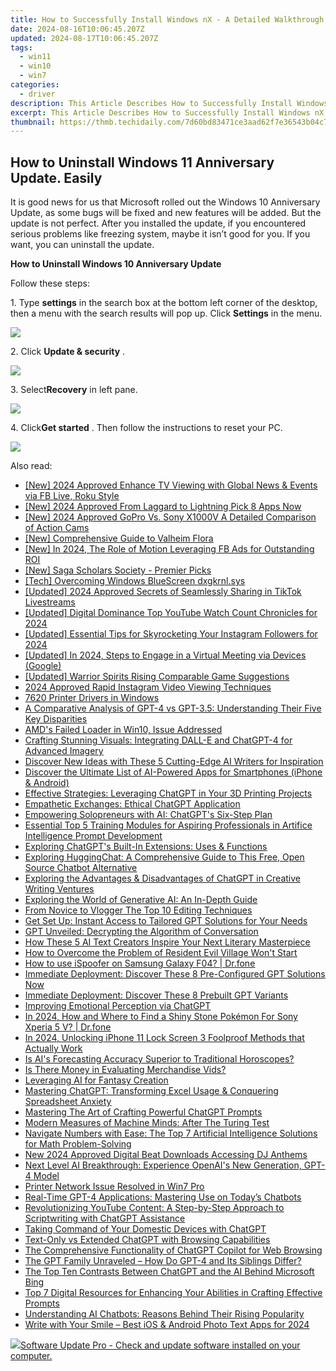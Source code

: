 ```yaml
---
title: How to Successfully Install Windows nX - A Detailed Walkthrough
date: 2024-08-16T10:06:45.207Z
updated: 2024-08-17T10:06:45.207Z
tags:
  - win11
  - win10
  - win7
categories:
  - driver
description: This Article Describes How to Successfully Install Windows nX - A Detailed Walkthrough
excerpt: This Article Describes How to Successfully Install Windows nX - A Detailed Walkthrough
thumbnail: https://thmb.techidaily.com/7d60bd83471ce3aad62f7e36543b04c731bcd80b3b2e4d4cbbcd899202078565.jpg
---
```


## How to Uninstall Windows 11 Anniversary Update. Easily

It is good news for us that Microsoft rolled out the Windows 10 Anniversary Update, as some bugs will be fixed and new features will be added. But the update is not perfect. After you installed the update, if you encountered serious problems like freezing system, maybe it isn’t good for you. If you want, you can uninstall the update.
  
**How to Uninstall Windows 10 Anniversary Update**
  
Follow these steps:  
  
1\. Type **settings**  in the search box at the bottom left corner of the desktop, then a menu with the search results will pop up. Click **Settings** in the menu.
  
![](https://images.drivereasy.com/wp-content/uploads/2016/10/img_580834163ae52.png)

2\. Click **Update & security** .
  
![](https://images.drivereasy.com/wp-content/uploads/2016/10/img_580834c5df865.png)
  
 3\. Select**Recovery** in left pane.  
  
![](https://images.drivereasy.com/wp-content/uploads/2016/10/img_58085f7710f92.png)
  
 4\. Click**Get started** . Then follow the instructions to reset your PC.  
  
![](https://images.drivereasy.com/wp-content/uploads/2016/10/img_58085fd3d9484.png)


<ins class="adsbygoogle"
     style="display:block"
     data-ad-format="autorelaxed"
     data-ad-client="ca-pub-7571918770474297"
     data-ad-slot="1223367746"></ins>



<ins class="adsbygoogle"
     style="display:block"
     data-ad-client="ca-pub-7571918770474297"
     data-ad-slot="8358498916"
     data-ad-format="auto"
     data-full-width-responsive="true"></ins>

<span class="atpl-alsoreadstyle">Also read:</span>
<div><ul>
<li><a href="https://facebook-clips.techidaily.com/new-2024-approved-enhance-tv-viewing-with-global-news-and-events-via-fb-live-roku-style/"><u>[New] 2024 Approved  Enhance TV Viewing with Global News & Events via FB Live, Roku Style</u></a></li>
<li><a href="https://fox-http.techidaily.com/new-2024-approved-from-laggard-to-lightning-pick-8-apps-now/"><u>[New] 2024 Approved  From Laggard to Lightning  Pick 8 Apps Now</u></a></li>
<li><a href="https://fox-http.techidaily.com/new-2024-approved-gopro-vs-sony-x1000v-a-detailed-comparison-of-action-cams/"><u>[New] 2024 Approved  GoPro Vs. Sony X1000V  A Detailed Comparison of Action Cams</u></a></li>
<li><a href="https://screen-capture.techidaily.com/new-comprehensive-guide-to-valheim-flora/"><u>[New] Comprehensive Guide to Valheim Flora</u></a></li>
<li><a href="https://facebook-videos.techidaily.com/new-in-2024-the-role-of-motion-leveraging-fb-ads-for-outstanding-roi/"><u>[New] In 2024, The Role of Motion  Leveraging FB Ads for Outstanding ROI</u></a></li>
<li><a href="https://fox-http.techidaily.com/new-saga-scholars-society-premier-picks/"><u>[New] Saga Scholars Society - Premier Picks</u></a></li>
<li><a href="https://graphic-issues.techidaily.com/tech-overcoming-windows-bluescreen-dxgkrnlsys/"><u>[Tech] Overcoming Windows BlueScreen dxgkrnl.sys</u></a></li>
<li><a href="https://tiktok-videos.techidaily.com/updated-2024-approved-secrets-of-seamlessly-sharing-in-tiktok-livestreams/"><u>[Updated] 2024 Approved  Secrets of Seamlessly Sharing in TikTok Livestreams</u></a></li>
<li><a href="https://facebook-video-share.techidaily.com/updated-digital-dominance-top-youtube-watch-count-chronicles-for-2024/"><u>[Updated] Digital Dominance  Top YouTube Watch Count Chronicles for 2024</u></a></li>
<li><a href="https://instagram-video-files.techidaily.com/updated-essential-tips-for-skyrocketing-your-instagram-followers-for-2024/"><u>[Updated] Essential Tips for Skyrocketing Your Instagram Followers for 2024</u></a></li>
<li><a href="https://screen-mirroring-recording.techidaily.com/updated-in-2024-steps-to-engage-in-a-virtual-meeting-via-devices-google/"><u>[Updated] In 2024, Steps to Engage in a Virtual Meeting via Devices (Google)</u></a></li>
<li><a href="https://digital-screen-recording.techidaily.com/updated-warrior-spirits-rising-comparable-game-suggestions/"><u>[Updated] Warrior Spirits Rising  Comparable Game Suggestions</u></a></li>
<li><a href="https://instagram-video-files.techidaily.com/2024-approved-rapid-instagram-video-viewing-techniques/"><u>2024 Approved  Rapid Instagram Video Viewing Techniques</u></a></li>
<li><a href="https://hardware-help.techidaily.com/7620-printer-drivers-in-windows/"><u>7620 Printer Drivers in Windows</u></a></li>
<li><a href="https://tech-revival.techidaily.com/a-comparative-analysis-of-gpt-4-vs-gpt-35-understanding-their-five-key-disparities/"><u>A Comparative Analysis of GPT-4 vs GPT-3.5: Understanding Their Five Key Disparities</u></a></li>
<li><a href="https://graphic-issues.techidaily.com/amds-failed-loader-in-win10-issue-addressed/"><u>AMD's Failed Loader in Win10, Issue Addressed</u></a></li>
<li><a href="https://tech-haven.techidaily.com/crafting-stunning-visuals-integrating-dall-e-and-chatgpt-4-for-advanced-imagery/"><u>Crafting Stunning Visuals: Integrating DALL-E and ChatGPT-4 for Advanced Imagery</u></a></li>
<li><a href="https://tech-haven.techidaily.com/discover-new-ideas-with-these-5-cutting-edge-ai-writers-for-inspiration/"><u>Discover New Ideas with These 5 Cutting-Edge AI Writers for Inspiration</u></a></li>
<li><a href="https://tech-haven.techidaily.com/discover-the-ultimate-list-of-ai-powered-apps-for-smartphones-iphone-and-android/"><u>Discover the Ultimate List of AI-Powered Apps for Smartphones (iPhone & Android)</u></a></li>
<li><a href="https://tech-haven.techidaily.com/effective-strategies-leveraging-chatgpt-in-your-3d-printing-projects/"><u>Effective Strategies: Leveraging ChatGPT in Your 3D Printing Projects</u></a></li>
<li><a href="https://tech-haven.techidaily.com/empathetic-exchanges-ethical-chatgpt-application/"><u>Empathetic Exchanges: Ethical ChatGPT Application</u></a></li>
<li><a href="https://tech-haven.techidaily.com/empowering-solopreneurs-with-ai-chatgpts-six-step-plan/"><u>Empowering Solopreneurs with AI: ChatGPT's Six-Step Plan</u></a></li>
<li><a href="https://tech-haven.techidaily.com/essential-top-5-training-modules-for-aspiring-professionals-in-artifice-intelligence-prompt-development/"><u>Essential Top 5 Training Modules for Aspiring Professionals in Artifice Intelligence Prompt Development</u></a></li>
<li><a href="https://tech-haven.techidaily.com/exploring-chatgpts-built-in-extensions-uses-and-functions/"><u>Exploring ChatGPT's Built-In Extensions: Uses & Functions</u></a></li>
<li><a href="https://tech-haven.techidaily.com/exploring-huggingchat-a-comprehensive-guide-to-this-free-open-source-chatbot-alternative/"><u>Exploring HuggingChat: A Comprehensive Guide to This Free, Open Source Chatbot Alternative</u></a></li>
<li><a href="https://tech-haven.techidaily.com/exploring-the-advantages-and-disadvantages-of-chatgpt-in-creative-writing-ventures/"><u>Exploring the Advantages & Disadvantages of ChatGPT in Creative Writing Ventures</u></a></li>
<li><a href="https://tech-haven.techidaily.com/exploring-the-world-of-generative-ai-an-in-depth-guide/"><u>Exploring the World of Generative AI: An In-Depth Guide</u></a></li>
<li><a href="https://youtube-clips.techidaily.com/from-novice-to-vlogger-the-top-10-editing-techniques/"><u>From Novice to Vlogger  The Top 10 Editing Techniques</u></a></li>
<li><a href="https://tech-haven.techidaily.com/get-set-up-instant-access-to-tailored-gpt-solutions-for-your-needs/"><u>Get Set Up: Instant Access to Tailored GPT Solutions for Your Needs</u></a></li>
<li><a href="https://tech-haven.techidaily.com/gpt-unveiled-decrypting-the-algorithm-of-conversation/"><u>GPT Unveiled: Decrypting the Algorithm of Conversation</u></a></li>
<li><a href="https://tech-haven.techidaily.com/how-these-5-ai-text-creators-inspire-your-next-literary-masterpiece/"><u>How These 5 AI Text Creators Inspire Your Next Literary Masterpiece</u></a></li>
<li><a href="https://win-blog.techidaily.com/how-to-overcome-the-problem-of-resident-evil-village-wont-start/"><u>How to Overcome the Problem of Resident Evil Village Won't Start</u></a></li>
<li><a href="https://android-pokemon-go.techidaily.com/how-to-use-ispoofer-on-samsung-galaxy-f04-drfone-by-drfone-virtual-android/"><u>How to use iSpoofer on Samsung Galaxy F04? | Dr.fone</u></a></li>
<li><a href="https://tech-haven.techidaily.com/immediate-deployment-discover-these-8-pre-configured-gpt-solutions-now/"><u>Immediate Deployment: Discover These 8 Pre-Configured GPT Solutions Now</u></a></li>
<li><a href="https://tech-haven.techidaily.com/immediate-deployment-discover-these-8-prebuilt-gpt-variants/"><u>Immediate Deployment: Discover These 8 Prebuilt GPT Variants</u></a></li>
<li><a href="https://tech-haven.techidaily.com/improving-emotional-perception-via-chatgpt/"><u>Improving Emotional Perception via ChatGPT</u></a></li>
<li><a href="https://android-pokemon-go.techidaily.com/in-2024-how-and-where-to-find-a-shiny-stone-pokemon-for-sony-xperia-5-v-drfone-by-drfone-virtual-android/"><u>In 2024, How and Where to Find a Shiny Stone Pokémon For Sony Xperia 5 V? | Dr.fone</u></a></li>
<li><a href="https://ios-unlock.techidaily.com/in-2024-unlocking-iphone-11-lock-screen-3-foolproof-methods-that-actually-work-by-drfone-ios/"><u>In 2024, Unlocking iPhone 11 Lock Screen 3 Foolproof Methods that Actually Work</u></a></li>
<li><a href="https://tech-haven.techidaily.com/is-ais-forecasting-accuracy-superior-to-traditional-horoscopes/"><u>Is AI's Forecasting Accuracy Superior to Traditional Horoscopes?</u></a></li>
<li><a href="https://fox-info.techidaily.com/is-there-money-in-evaluating-merchandise-vids/"><u>Is There Money in Evaluating Merchandise Vids?</u></a></li>
<li><a href="https://tech-savvy.techidaily.com/leveraging-ai-for-fantasy-creation/"><u>Leveraging AI for Fantasy Creation</u></a></li>
<li><a href="https://tech-haven.techidaily.com/mastering-chatgpt-transforming-excel-usage-and-conquering-spreadsheet-anxiety/"><u>Mastering ChatGPT: Transforming Excel Usage & Conquering Spreadsheet Anxiety</u></a></li>
<li><a href="https://tech-haven.techidaily.com/mastering-the-art-of-crafting-powerful-chatgpt-prompts/"><u>Mastering The Art of Crafting Powerful ChatGPT Prompts</u></a></li>
<li><a href="https://tech-haven.techidaily.com/modern-measures-of-machine-minds-after-the-turing-test/"><u>Modern Measures of Machine Minds: After The Turing Test</u></a></li>
<li><a href="https://tech-haven.techidaily.com/navigate-numbers-with-ease-the-top-7-artificial-intelligence-solutions-for-math-problem-solving/"><u>Navigate Numbers with Ease: The Top 7 Artificial Intelligence Solutions for Math Problem-Solving</u></a></li>
<li><a href="https://audio-shaping.techidaily.com/new-2024-approved-digital-beat-downloads-accessing-dj-anthems/"><u>New 2024 Approved Digital Beat Downloads Accessing DJ Anthems</u></a></li>
<li><a href="https://tech-haven.techidaily.com/next-level-ai-breakthrough-experience-openais-new-generation-gpt-4-model/"><u>Next Level AI Breakthrough: Experience OpenAI's New Generation, GPT-4 Model</u></a></li>
<li><a href="https://printer-issues.techidaily.com/printer-network-issue-resolved-in-win7-pro/"><u>Printer Network Issue Resolved in Win7 Pro</u></a></li>
<li><a href="https://tech-haven.techidaily.com/real-time-gpt-4-applications-mastering-use-on-todays-chatbots/"><u>Real-Time GPT-4 Applications: Mastering Use on Today’s Chatbots</u></a></li>
<li><a href="https://tech-haven.techidaily.com/revolutionizing-youtube-content-a-step-by-step-approach-to-scriptwriting-with-chatgpt-assistance/"><u>Revolutionizing YouTube Content: A Step-by-Step Approach to Scriptwriting with ChatGPT Assistance</u></a></li>
<li><a href="https://tech-haven.techidaily.com/taking-command-of-your-domestic-devices-with-chatgpt/"><u>Taking Command of Your Domestic Devices with ChatGPT</u></a></li>
<li><a href="https://tech-haven.techidaily.com/text-only-vs-extended-chatgpt-with-browsing-capabilities/"><u>Text-Only vs Extended ChatGPT with Browsing Capabilities</u></a></li>
<li><a href="https://tech-haven.techidaily.com/the-comprehensive-functionality-of-chatgpt-copilot-for-web-browsing/"><u>The Comprehensive Functionality of ChatGPT Copilot for Web Browsing</u></a></li>
<li><a href="https://tech-haven.techidaily.com/the-gpt-family-unraveled-how-do-gpt-4-and-its-siblings-differ/"><u>The GPT Family Unraveled – How Do GPT-4 and Its Siblings Differ?</u></a></li>
<li><a href="https://tech-haven.techidaily.com/the-top-ten-contrasts-between-chatgpt-and-the-ai-behind-microsoft-bing/"><u>The Top Ten Contrasts Between ChatGPT and the AI Behind Microsoft Bing</u></a></li>
<li><a href="https://tech-haven.techidaily.com/top-7-digital-resources-for-enhancing-your-abilities-in-crafting-effective-prompts/"><u>Top 7 Digital Resources for Enhancing Your Abilities in Crafting Effective Prompts</u></a></li>
<li><a href="https://tech-haven.techidaily.com/understanding-ai-chatbots-reasons-behind-their-rising-popularity/"><u>Understanding AI Chatbots: Reasons Behind Their Rising Popularity</u></a></li>
<li><a href="https://vp-tips.techidaily.com/write-with-your-smile-best-ios-and-android-photo-text-apps-for-2024/"><u>Write with Your Smile – Best iOS & Android Photo Text Apps for 2024</u></a></li>
</ul></div>

<!-- affiliate ads begin -->
<a href="https://order.glarysoft.com/order/checkout.php?PRODS=4691139&QTY=1&AFFILIATE=108875&CART=1"><img src="https://secure.avangate.com/images/merchant/6734fa703f6633ab896eecbdfad8953a/products/SU-200-1.png" border="0">Software Update Pro - Check and update software installed on your computer. </a>
<!-- affiliate ads end -->